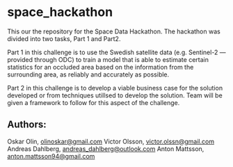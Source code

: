 # space_hackathon
This our the repository for the Space Data Hackathon. The hackathon was divided into two tasks, Part 1 and Part2.

Part 1 in this challenge is to use the Swedish satellite data (e.g. Sentinel-2 — provided through ODC) to train a model that is able to estimate certain statistics for an occluded area based on the information from the surrounding area, as reliably and accurately as possible. 

Part 2 in this challenge is to develop a viable business case for the solution developed or from techniques utillsed to develop the solution. Team will be given a framework to follow for this aspect of the challenge.

Authors:
--------
Oskar Olin, olinoskar@gmail.com
Victor Olsson, victor.olssn@gmail.com
Andreas Dahlberg, andreas_dahlberg@outlook.com
Anton Mattsson, anton.mattsson94@gmail.com
